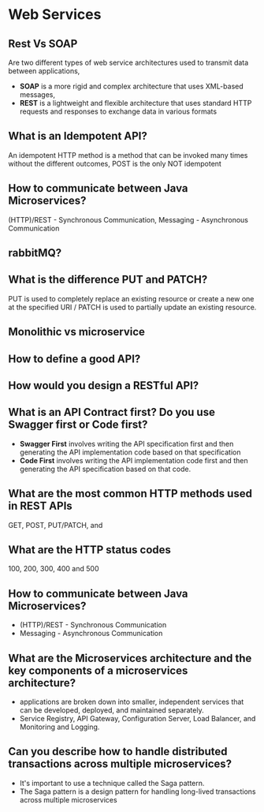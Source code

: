 

# Web Services

## Rest Vs SOAP	
Are two different types of web service architectures used to transmit data between applications, 
- **SOAP** is a more rigid and complex architecture that uses XML-based messages, 
- **REST** is a lightweight and flexible architecture that uses standard HTTP requests and responses to exchange data in various formats
## What is an Idempotent API?	
An idempotent HTTP method is a method that can be invoked many times without the different outcomes, POST is the only NOT idempotent
## How to communicate between Java Microservices?	
(HTTP)/REST - Synchronous Communication, Messaging - Asynchronous Communication
## rabbitMQ?	
## What is the difference PUT and PATCH?	
PUT is used to completely replace an existing resource or create a new one at the specified URI / PATCH is used to partially update an existing resource.
## Monolithic vs microservice
## How to define a good API?
## How would you design a RESTful API?
## What is an API Contract first? Do you use Swagger first or Code first?
- **Swagger First** involves writing the API specification first and then generating the API implementation code based on that specification 
- **Code First** involves writing the API implementation code first and then generating the API specification based on that code.
## What are the most common HTTP methods used in REST APIs
GET, POST, PUT/PATCH, and 
## What are the HTTP status codes
100, 200, 300, 400 and 500
## How to communicate between Java Microservices?
- (HTTP)/REST - Synchronous Communication 
- Messaging - Asynchronous Communication
## What are the Microservices architecture and the key components of a microservices architecture?
- applications are broken down into smaller, independent services that can be developed, deployed, and maintained separately. 
- Service Registry, API Gateway, Configuration Server, Load Balancer, and Monitoring and Logging.
## Can you describe how to handle distributed transactions across multiple microservices?
- It's important to use a technique called the Saga pattern.
- The Saga pattern is a design pattern for handling long-lived transactions across multiple microservices